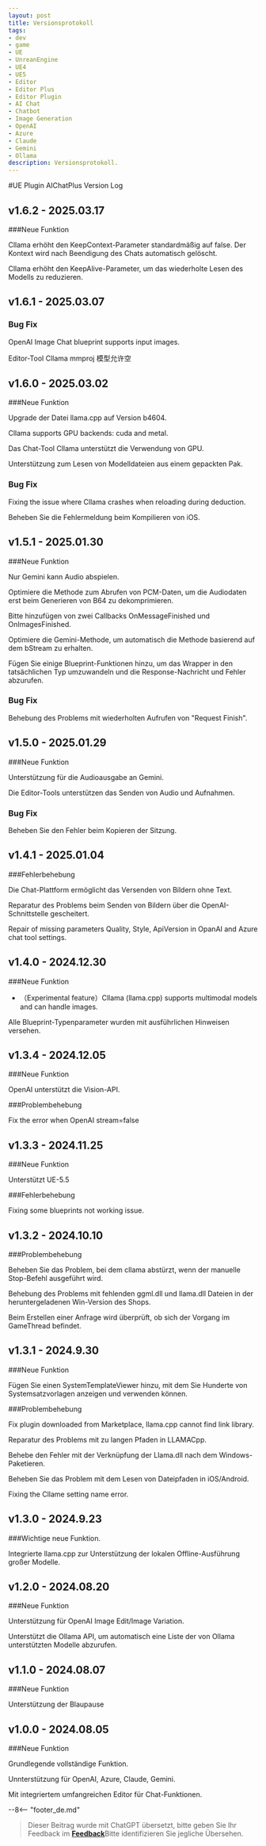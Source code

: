 ```yaml
---
layout: post
title: Versionsprotokoll
tags:
- dev
- game
- UE
- UnreanEngine
- UE4
- UE5
- Editor
- Editor Plus
- Editor Plugin
- AI Chat
- Chatbot
- Image Generation
- OpenAI
- Azure
- Claude
- Gemini
- Ollama
description: Versionsprotokoll.
---
```


<meta property="og:title" content="UE 插件 AIChatPlus 版本日志" />

#UE Plugin AIChatPlus Version Log

## v1.6.2 - 2025.03.17

###Neue Funktion

Cllama erhöht den KeepContext-Parameter standardmäßig auf false. Der Kontext wird nach Beendigung des Chats automatisch gelöscht.

Cllama erhöht den KeepAlive-Parameter, um das wiederholte Lesen des Modells zu reduzieren.

## v1.6.1 - 2025.03.07

### Bug Fix

OpenAI Image Chat blueprint supports input images.

Editor-Tool Cllama mmproj 模型允许空

## v1.6.0 - 2025.03.02

###Neue Funktion

Upgrade der Datei llama.cpp auf Version b4604.

Cllama supports GPU backends: cuda and metal.

Das Chat-Tool Cllama unterstützt die Verwendung von GPU.

Unterstützung zum Lesen von Modelldateien aus einem gepackten Pak.

### Bug Fix

Fixing the issue where Cllama crashes when reloading during deduction.

Beheben Sie die Fehlermeldung beim Kompilieren von iOS.

## v1.5.1 - 2025.01.30

###Neue Funktion

Nur Gemini kann Audio abspielen.

Optimiere die Methode zum Abrufen von PCM-Daten, um die Audiodaten erst beim Generieren von B64 zu dekomprimieren.

Bitte hinzufügen von zwei Callbacks OnMessageFinished und OnImagesFinished.

Optimiere die Gemini-Methode, um automatisch die Methode basierend auf dem bStream zu erhalten.

Fügen Sie einige Blueprint-Funktionen hinzu, um das Wrapper in den tatsächlichen Typ umzuwandeln und die Response-Nachricht und Fehler abzurufen.

### Bug Fix

Behebung des Problems mit wiederholten Aufrufen von "Request Finish".

## v1.5.0 - 2025.01.29

###Neue Funktion

Unterstützung für die Audioausgabe an Gemini.

Die Editor-Tools unterstützen das Senden von Audio und Aufnahmen.

### Bug Fix

Beheben Sie den Fehler beim Kopieren der Sitzung.

## v1.4.1 - 2025.01.04

###Fehlerbehebung

Die Chat-Plattform ermöglicht das Versenden von Bildern ohne Text.

Reparatur des Problems beim Senden von Bildern über die OpenAI-Schnittstelle gescheitert.

Repair of missing parameters Quality, Style, ApiVersion in OpanAI and Azure chat tool settings.

## v1.4.0 - 2024.12.30

###Neue Funktion

* （Experimental feature）Cllama (llama.cpp) supports multimodal models and can handle images.

Alle Blueprint-Typenparameter wurden mit ausführlichen Hinweisen versehen.

## v1.3.4 - 2024.12.05

###Neue Funktion

OpenAI unterstützt die Vision-API.

###Problembehebung

Fix the error when OpenAI stream=false

## v1.3.3 - 2024.11.25

###Neue Funktion

Unterstützt UE-5.5

###Fehlerbehebung

Fixing some blueprints not working issue.

## v1.3.2 - 2024.10.10

###Problembehebung

Beheben Sie das Problem, bei dem cllama abstürzt, wenn der manuelle Stop-Befehl ausgeführt wird.

Behebung des Problems mit fehlenden ggml.dll und llama.dll Dateien in der heruntergeladenen Win-Version des Shops.

Beim Erstellen einer Anfrage wird überprüft, ob sich der Vorgang im GameThread befindet.

## v1.3.1 - 2024.9.30

###Neue Funktion

Fügen Sie einen SystemTemplateViewer hinzu, mit dem Sie Hunderte von Systemsatzvorlagen anzeigen und verwenden können.

###Problembehebung

Fix plugin downloaded from Marketplace, llama.cpp cannot find link library.

Reparatur des Problems mit zu langen Pfaden in LLAMACpp.

Behebe den Fehler mit der Verknüpfung der Llama.dll nach dem Windows-Paketieren.

Beheben Sie das Problem mit dem Lesen von Dateipfaden in iOS/Android.

Fixing the Cllame setting name error.

## v1.3.0 - 2024.9.23

###Wichtige neue Funktion.

Integrierte llama.cpp zur Unterstützung der lokalen Offline-Ausführung großer Modelle.

## v1.2.0 - 2024.08.20

###Neue Funktion

Unterstützung für OpenAI Image Edit/Image Variation.

Unterstützt die Ollama API, um automatisch eine Liste der von Ollama unterstützten Modelle abzurufen.

## v1.1.0 - 2024.08.07

###Neue Funktion

Unterstützung der Blaupause

## v1.0.0 - 2024.08.05

###Neue Funktion

Grundlegende vollständige Funktion.

Unnterstützung für OpenAI, Azure, Claude, Gemini.

Mit integriertem umfangreichen Editor für Chat-Funktionen.

--8<-- "footer_de.md"


> Dieser Beitrag wurde mit ChatGPT übersetzt, bitte geben Sie Ihr Feedback im [**Feedback**](https://github.com/disenone/wiki_blog/issues/new)Bitte identifizieren Sie jegliche Übersehen. 
